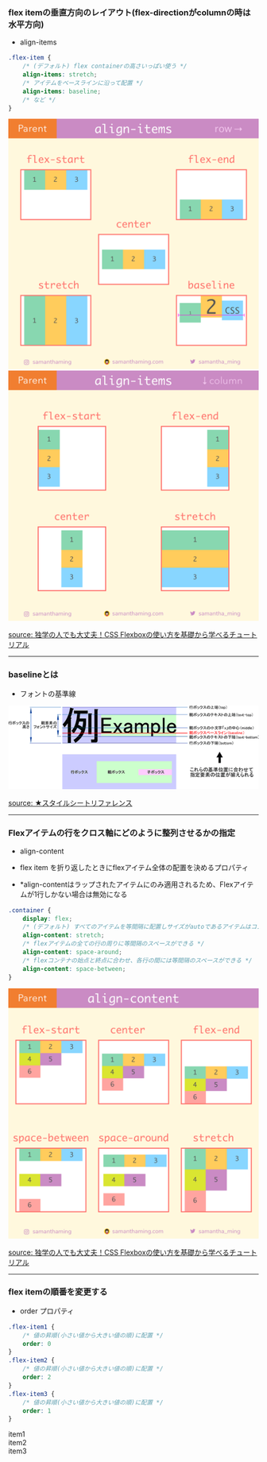 <link href="./styles/flexbox.css" rel="stylesheet"></link>

### flex itemの垂直方向のレイアウト(flex-directionがcolumnの時は水平方向)

- align-items
```css
.flex-item {
    /* (デフォルト) flex containerの高さいっぱい使う */
    align-items: stretch;
    /* アイテムをベースラインに沿って配置 */
    align-items: baseline;
    /* など */
}
```
<img src="./img/align-items.png" />

<br>

<img src="./img/align-items-column.png" />

[source: 独学の人でも大丈夫！CSS Flexboxの使い方を基礎から学べるチュートリアル](https://coliss.com/articles/build-websites/operation/css/learn-flexbox-in-30-days.html)

---

### baselineとは

- フォントの基準線

<img src="./img/baseline.gif" />

[source: ★スタイルシートリファレンス](https://www.htmq.com/style/vertical-align.shtml)

---

### Flexアイテムの行をクロス軸にどのように整列させるかの指定

- align-content

- flex item を折り返したときにflexアイテム全体の配置を決めるプロパティ

- *align-contentはラップされたアイテムにのみ適用されるため、Flexアイテムが1行しかない場合は無効になる

```css
.container {
    display: flex;
    /* (デフォルト) すべてのアイテムを等間隔に配置しサイズがautoであるアイテムはコンテナに合わせて引き延ばす */
    align-content: stretch;
    /* flexアイテムの全ての行の周りに等間隔のスペースができる */
    align-content: space-around;
    /* flexコンテナの始点と終点に合わせ、各行の間には等間隔のスペースができる */
    align-content: space-between;
}
```

<img src="./img/align-content.png" />

[source: 独学の人でも大丈夫！CSS Flexboxの使い方を基礎から学べるチュートリアル](https://coliss.com/articles/build-websites/operation/css/learn-flexbox-in-30-days.html)

---

### flex itemの順番を変更する

- order プロパティ

```css
.flex-item1 {
    /* 値の昇順(小さい値から大きい値の順)に配置 */
    order: 0
}
.flex-item2 {
    /* 値の昇順(小さい値から大きい値の順)に配置 */
    order: 2
}
.flex-item3 {
    /* 値の昇順(小さい値から大きい値の順)に配置 */
    order: 1
}
```

<div class="container">
    <div class="on-the-left">item1</div>
    <div class="on-the-right">item2</div>
    <div class="in-the-middle">item3</div>
</div>